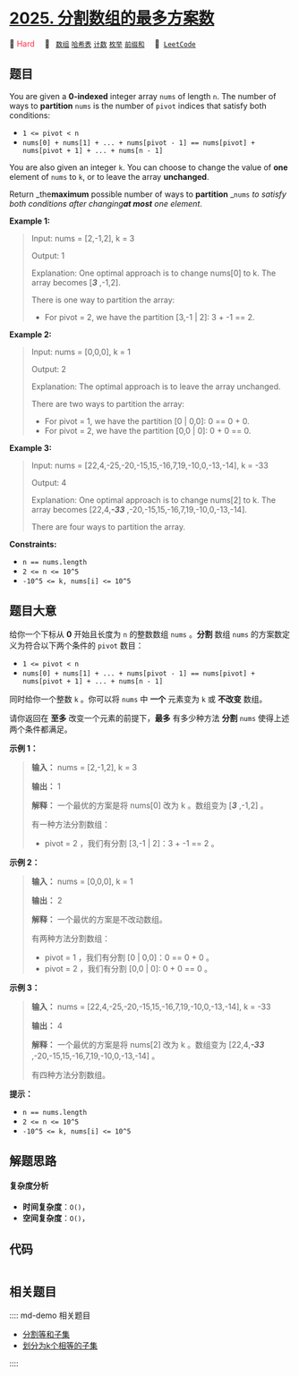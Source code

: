 # [2025. 分割数组的最多方案数](https://leetcode.com/problems/maximum-number-of-ways-to-partition-an-array)

🔴 <font color=#ff334b>Hard</font>&emsp; 🔖&ensp; [`数组`](/leetcode/outline/tag/array.md) [`哈希表`](/leetcode/outline/tag/hash-table.md) [`计数`](/leetcode/outline/tag/counting.md) [`枚举`](/leetcode/outline/tag/enumeration.md) [`前缀和`](/leetcode/outline/tag/prefix-sum.md)&emsp; 🔗&ensp;[`LeetCode`](https://leetcode.com/problems/maximum-number-of-ways-to-partition-an-array)


## 题目

You are given a **0-indexed** integer array `nums` of length `n`. The number
of ways to **partition** `nums` is the number of `pivot` indices that satisfy
both conditions:

  * `1 <= pivot < n`
  * `nums[0] + nums[1] + ... + nums[pivot - 1] == nums[pivot] + nums[pivot + 1] + ... + nums[n - 1]`

You are also given an integer `k`. You can choose to change the value of
**one** element of `nums` to `k`, or to leave the array **unchanged**.

Return _the**maximum** possible number of ways to **partition** _`nums` _to
satisfy both conditions after changing**at most** one element_.



**Example 1:**

> Input: nums = [2,-1,2], k = 3
> 
> Output: 1
> 
> Explanation: One optimal approach is to change nums[0] to k. The array becomes [**_3_** ,-1,2].
> 
> There is one way to partition the array:
> - For pivot = 2, we have the partition [3,-1 | 2]: 3 + -1 == 2.

**Example 2:**

> Input: nums = [0,0,0], k = 1
> 
> Output: 2
> 
> Explanation: The optimal approach is to leave the array unchanged.
> 
> There are two ways to partition the array:
> - For pivot = 1, we have the partition [0 | 0,0]: 0 == 0 + 0.
> - For pivot = 2, we have the partition [0,0 | 0]: 0 + 0 == 0.

**Example 3:**

> Input: nums = [22,4,-25,-20,-15,15,-16,7,19,-10,0,-13,-14], k = -33
> 
> Output: 4
> 
> Explanation: One optimal approach is to change nums[2] to k. The array becomes [22,4,_**-33**_ ,-20,-15,15,-16,7,19,-10,0,-13,-14].
> 
> There are four ways to partition the array.

**Constraints:**

  * `n == nums.length`
  * `2 <= n <= 10^5`
  * `-10^5 <= k, nums[i] <= 10^5`


## 题目大意

给你一个下标从 **0**  开始且长度为 `n` 的整数数组 `nums` 。**分割**  数组 `nums` 的方案数定义为符合以下两个条件的
`pivot` 数目：

  * `1 <= pivot < n`
  * `nums[0] + nums[1] + ... + nums[pivot - 1] == nums[pivot] + nums[pivot + 1] + ... + nums[n - 1]`

同时给你一个整数 `k` 。你可以将 `nums` 中 **一个**  元素变为 `k` 或 **不改变**  数组。

请你返回在 **至多**  改变一个元素的前提下，**最多**  有多少种方法 **分割**  `nums` 使得上述两个条件都满足。



**示例 1：**

> 
> 
> 
> 
> 
> **输入：** nums = [2,-1,2], k = 3
> 
> **输出：** 1
> 
> **解释：** 一个最优的方案是将 nums[0] 改为 k 。数组变为 [_**3**_ ,-1,2] 。
> 
> 有一种方法分割数组：
> - pivot = 2 ，我们有分割 [3,-1 | 2]：3 + -1 == 2 。
> 
> 

**示例 2：**

> 
> 
> 
> 
> 
> **输入：** nums = [0,0,0], k = 1
> 
> **输出：** 2
> 
> **解释：** 一个最优的方案是不改动数组。
> 
> 有两种方法分割数组：
> - pivot = 1 ，我们有分割 [0 | 0,0]：0 == 0 + 0 。
> - pivot = 2 ，我们有分割 [0,0 | 0]: 0 + 0 == 0 。
> 
> 

**示例 3：**

> 
> 
> 
> 
> 
> **输入：** nums = [22,4,-25,-20,-15,15,-16,7,19,-10,0,-13,-14], k = -33
> 
> **输出：** 4
> 
> **解释：** 一个最优的方案是将 nums[2] 改为 k 。数组变为 [22,4,_**-33**_ ,-20,-15,15,-16,7,19,-10,0,-13,-14] 。
> 
> 有四种方法分割数组。
> 
> 



**提示：**

  * `n == nums.length`
  * `2 <= n <= 10^5`
  * `-10^5 <= k, nums[i] <= 10^5`


## 解题思路

#### 复杂度分析

- **时间复杂度**：`O()`，
- **空间复杂度**：`O()`，

## 代码

```javascript

```

## 相关题目

:::: md-demo 相关题目
- [分割等和子集](https://leetcode.com/problems/partition-equal-subset-sum)
- [划分为k个相等的子集](https://leetcode.com/problems/partition-to-k-equal-sum-subsets)

::::
